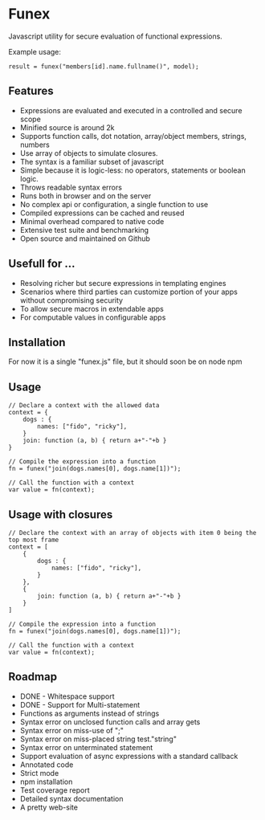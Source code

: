 # Funex

Javascript utility for secure evaluation of functional expressions.

Example usage:

	result = funex("members[id].name.fullname()", model);

## Features
- Expressions are evaluated and executed in a controlled and secure scope
- Minified source is around 2k
- Supports function calls, dot notation, array/object members, strings, numbers
- Use array of objects to simulate closures.
- The syntax is a familiar subset of javascript
- Simple because it is logic-less: no operators, statements or boolean logic.
- Throws readable syntax errors
- Runs both in browser and on the server
- No complex api or configuration, a single function to use
- Compiled expressions can be cached and reused
- Minimal overhead compared to native code
- Extensive test suite and benchmarking
- Open source and maintained on Github

## Usefull for ...
- Resolving richer but secure expressions in templating engines
- Scenarios where third parties can customize portion of your apps without
compromising security
- To allow secure macros in extendable apps
- For computable values in configurable apps

## Installation

For now it is a single "funex.js" file, but it should soon be on node npm

## Usage

	// Declare a context with the allowed data
	context = {
		dogs : {
			names: ["fido", "ricky"],
		}
		join: function (a, b) { return a+"-"+b }
	}

	// Compile the expression into a function
	fn = funex("join(dogs.names[0], dogs.name[1])");

	// Call the function with a context
	var value = fn(context);

## Usage with closures

	// Declare the context with an array of objects with item 0 being the top most frame
	context = [
		{
			dogs : {
				names: ["fido", "ricky"],
			}
		},
		{
			join: function (a, b) { return a+"-"+b }
		}
	]

	// Compile the expression into a function
	fn = funex("join(dogs.names[0], dogs.name[1])");

	// Call the function with a context
	var value = fn(context);


## Roadmap
- DONE - Whitespace support
- DONE - Support for Multi-statement
- Functions as arguments instead of strings
- Syntax error on unclosed function calls and array gets
- Syntax error on miss-use of ";"
- Syntax error on miss-placed string test."string"
- Syntax error on unterminated statement
- Support evaluation of async expressions with a standard callback
- Annotated code
- Strict mode
- npm installation
- Test coverage report
- Detailed syntax documentation
- A pretty web-site

